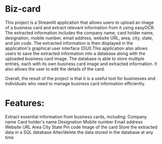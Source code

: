# Biz-card

This project is a Streamlit application that allows users to upload an image of a business card and extract relevant information from it using easyOCR.
The extracted information includes the company name, card holder name, designation, mobile number, email address, website URL, area, city, state, and pin code.
The extracted information is then displayed in the application's graphical user interface (GUI).This application also allows users to save the extracted information
into a database along with the uploaded business card image. The database is able to store multiple entries, each with its own business card image and extracted information. 
It also allows the user to edit the details of the card.

Overall, the result of the project is that it is a useful tool for businesses and individuals who need to manage business card information efficiently.

# Features:

Extract essential information from business cards, including:
Company name
Card holder's name
Designation
Mobile number
Email address
Website URL
Area
City
State
Pin code
Image of the card
Store the extracted data in a SQL database
Alter/delete the data stored in the database at any time
